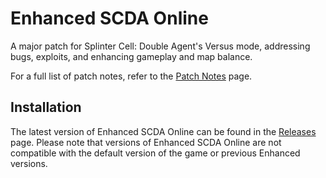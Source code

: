 # Enhanced SCDA Online
A major patch for Splinter Cell: Double Agent's Versus mode, addressing bugs, exploits, and enhancing gameplay and map balance.

For a full list of patch notes, refer to the [Patch Notes](PatchNotes.md) page.

## Installation

The latest version of Enhanced SCDA Online can be found in the [Releases](https://github.com/Joshhhuaaa/EnhancedSCDAOnline/releases) page. Please note that versions of Enhanced SCDA Online are not compatible with the default version of the game or previous Enhanced versions.
